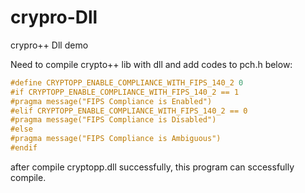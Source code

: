 # crypro-Dll
crypro++ Dll demo


Need to compile crypto++ lib with dll and add codes to pch.h below:

``` c++
#define CRYPTOPP_ENABLE_COMPLIANCE_WITH_FIPS_140_2 0
#if CRYPTOPP_ENABLE_COMPLIANCE_WITH_FIPS_140_2 == 1
#pragma message("FIPS Compliance is Enabled")
#elif CRYPTOPP_ENABLE_COMPLIANCE_WITH_FIPS_140_2 == 0
#pragma message("FIPS Compliance is Disabled")
#else
#pragma message("FIPS Compliance is Ambiguous")
#endif
```

after compile cryptopp.dll successfully, this program can sccessfully compile.

